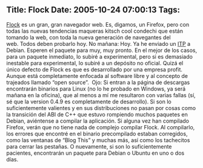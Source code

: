 Title: Flock
Date: 2005-10-24 07:00:13
Tags: 
---
<a href="http://www.flock.com" target="_blank">Flock</a>  es un gran, gran navegador web. Es, digamos, un Firefox, pero con todas las nuevas tendencias maqueras kitsch cool condechi que están tomando la web, con toda la nueva generación de navegantes del web. Todos deben probarlo hoy. No mañana: Hoy. Ya he enviado un <a href="http://bugs.debian.org/cgi-bin/bugreport.cgi?bug=335459" target="_blank">ITP</a>  a Debian. Esperen el paquete para muy, muy pronto. En el mejor de los casos, para un paquete inmediato, lo subiré a experimental, pero si es demasiado inestable para experimental, lo subiré a un depósito no oficial. Quizá el único defecto de Flock es que es desarrollado por una empresa profit. Aunque está completamente enfocada al software libre y al concepto de trajeados llamado &#8220;open source&#8221;.  Ojo: Si entran a la página de descargas encontrarán binarios para Linux (no lo he probado en Windows, ya será mañana en la oficina), que al menos a mí me resultaron con varias fallas (sí, sé que la version 0.4.9 es completamente de desarrollo). Si son lo suficientemente valientes y en sus distribuciones no pasan por cosas como la transición del ABI de C++ que estuvo rompiendo muchos paquetes en Debian, aviéntense a compilar la aplicación. Si alguna vez han compilado Firefox, verán que no tiene nada de complejo compilar Flock. Al compilarlo, los errores que encontré en el binario precompilado estaban corregidos, como las ventanas de &#8220;Blog This&#8221; y muchas más, así como los tachecitos para cerrar las pestañas. O nuevamente, si son lo suficientemente pacientes, encontrarán un paquete para Debian o Ubuntu en uno o dos días. <br/><br/>
